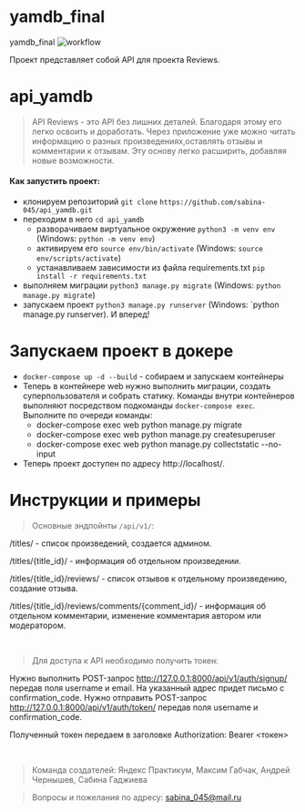 # yamdb_final
yamdb_final
![workflow](https://github.com/beerbellywell/yamdb_final/actions/workflows/yamdb_workflow.yml/badge.svg)

Проект представляет собой API для проекта Reviews.

# api_yamdb
>API Reviews - это API без лишних деталей. Благодаря этому его легко освоить и доработать. Через приложение уже можно читать информацию о разных произведениях,оставлять отзывы и комментарии к отзывам. Эту основу легко расширить, добавляя новые возможности.

#### Как запустить проект:

+ клонируем репозиторий `git clone`
`https://github.com/sabina-045/api_yamdb.git`
+ переходим в него `cd api_yamdb`
    + разворачиваем виртуальное окружение
    `python3 -m venv env` (Windows: `python -m venv env`)
    + активируем его
    `source env/bin/activate` (Windows: `source env/scripts/activate`)
    + устанавливаем зависимости из файла requirements.txt
    `pip install -r requirements.txt`
+ выполняем миграции
`python3 manage.py migrate` (Windows: `python manage.py migrate`)
+ запускаем проект
`python3 manage.py runserver` (Windows: `python manage.py runserver).
И вперед!

# Запускаем проект в докере
+ `docker-compose up -d --build` - собираем и запускаем контейнеры
+ Теперь в контейнере web нужно выполнить миграции, создать суперпользователя и собрать статику. Команды внутри контейнеров выполняют посредством подкоманды `docker-compose exec`. Выполните по очереди команды:
    + docker-compose exec web python manage.py migrate
    + docker-compose exec web python manage.py createsuperuser
    + docker-compose exec web python manage.py collectstatic --no-input
+ Теперь проект доступен по адресу http://localhost/.

# Инструкции и примеры

>Основные эндпойнты `/api/v1/`:

/titles/ - список произведений, создается админом.

/titles/{title_id}/ - информация об отдельном произведении.

/titles/{title_id}/reviews/ - список отзывов к отдельному произведению, создание отзыва.

/titles/{title_id}/reviews/comments/{comment_id}/ - информация об отдельном комментарии, изменение комментария автором или модератором.

</br>

>Для доступа к API необходимо получить токен:

Нужно выполнить POST-запрос http://127.0.0.1:8000/api/v1/auth/signup/ передав поля username и email.
На указанный адрес придет письмо с confirmation_code.
Нужно отправить POST-запрос http://127.0.0.1:8000/api/v1/auth/token/ передав поля username и confirmation_code.

Полученный токен передаем в заголовке Authorization: Bearer <токен>

</br>


> Команда создателей:
Яндекс Практикум, Максим Габчак, Андрей Чернышев, Сабина Гаджиева

> Вопросы и пожелания по адресу:
sabina_045@mail.ru